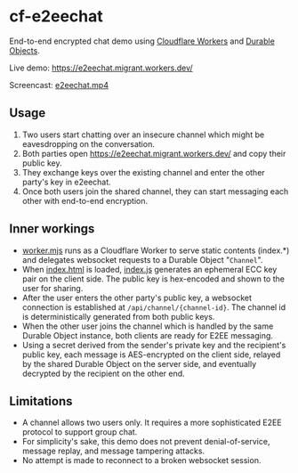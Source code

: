# cf-e2eechat

End-to-end encrypted chat demo using [Cloudflare Workers](https://developers.cloudflare.com/workers) and [Durable Objects](https://developers.cloudflare.com/workers/runtime-apis/durable-objects/).

Live demo: https://e2eechat.migrant.workers.dev/

Screencast: [e2eechat.mp4](e2eechat.mp4)

## Usage

1. Two users start chatting over an insecure channel which might be eavesdropping on the conversation.
2. Both parties open https://e2eechat.migrant.workers.dev/ and copy their public key.
3. They exchange keys over the existing channel and enter the other party's key in e2eechat.
4. Once both users join the shared channel, they can start messaging each other with end-to-end encryption.

## Inner workings

* [worker.mjs](worker.mjs) runs as a Cloudflare Worker to serve static contents (index.*) and delegates websocket requests to a Durable Object "`Channel`".
* When [index.html](index.html) is loaded, [index.js](index.js) generates an ephemeral ECC key pair on the client side. The public key is hex-encoded and shown to the user for sharing.
* After the user enters the other party's public key, a websocket connection is established at `/api/channel/{channel-id}`. The channel id is deterministically generated from both public keys.
* When the other user joins the channel which is handled by the same Durable Object instance, both clients are ready for E2EE messaging.
* Using a secret derived from the sender's private key and the recipient's public key, each message is AES-encrypted on the client side, relayed by the shared Durable Object on the server side, and eventually decrypted by the recipient on the other end.

## Limitations

* A channel allows two users only. It requires a more sophisticated E2EE protocol to support group chat.
* For simplicity's sake, this demo does not prevent denial-of-service, message replay, and message tampering attacks.
* No attempt is made to reconnect to a broken websocket session.